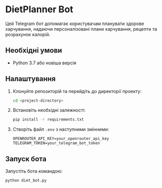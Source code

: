 # DietPlanner Bot

Цей Telegram бот допомагає користувачам планувати здорове харчування, надаючи персоналізовані плани харчування, рецепти та розрахунок калорій.

## Необхідні умови

- Python 3.7 або новіша версія

## Налаштування

1. Клонуйте репозиторій та перейдіть до директорії проекту:

   ```bash
   cd <project-directory>
   ```

2. Встановіть необхідні залежності:

   ```bash
   pip install -r requirements.txt
   ```

3. Створіть файл `.env` з наступними змінними:

   ```
   OPENROUTER_API_KEY=your_openrouter_api_key
   TELEGRAM_TOKEN=your_telegram_bot_token
   ```

## Запуск бота

Запустіть бота командою:

```bash
python diet_bot.py
```

